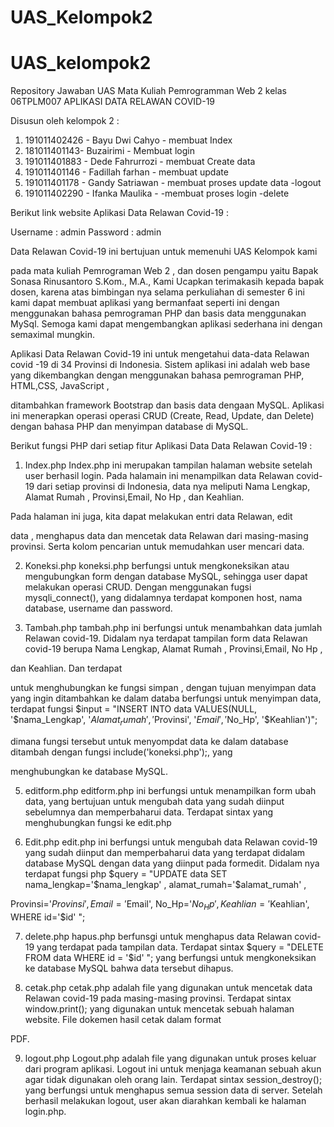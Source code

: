 # UAS_Kelompok2
# UAS_kelompok2

Repository Jawaban UAS Mata Kuliah Pemrogramman Web 2 kelas 06TPLM007 APLIKASI DATA RELAWAN COVID-19

 Disusun oleh kelompok 2 : 
1. 191011402426 - Bayu Dwi Cahyo - membuat Index
2. 181011401143- Buzairimi - Membuat login 
3. 191011401883 - Dede Fahrurrozi - membuat Create data
4. 191011401146 - Fadillah farhan - membuat update
5. 191011401178 - Gandy Satriawan - membuat proses update data -logout
6. 191011402290 - Ifanka Maulika - -membuat proses login -delete

Berikut link website Aplikasi Data Relawan Covid-19 : 
 
Username	: admin
Password	: admin

Data Relawan Covid-19 ini bertujuan untuk memenuhi UAS Kelompok kami 

pada mata kuliah Pemrograman Web 2 , dan dosen pengampu yaitu Bapak Sonasa Rinusantoro S.Kom., M.A., Kami Ucapkan terimakasih kepada bapak dosen, karena atas bimbingan nya selama perkuliahan di semester 6 ini kami dapat membuat aplikasi yang bermanfaat seperti ini dengan menggunakan bahasa pemrograman PHP dan basis data menggunakan MySql. Semoga kami dapat mengembangkan aplikasi sederhana ini dengan semaximal mungkin.

Aplikasi Data Relawan Covid-19 ini untuk mengetahui data-data Relawan covid -19 di 34 Provinsi di Indonesia. Sistem aplikasi ini adalah web base yang dikembangkan dengan menggunakan bahasa pemrograman PHP, HTML,CSS, JavaScript , 

ditambahkan framework Bootstrap dan basis data dengaan MySQL. Aplikasi ini menerapkan operasi operasi CRUD (Create, Read, Update, dan Delete) dengan bahasa PHP dan menyimpan database di MySQL. 

Berikut fungsi PHP dari setiap fitur Aplikasi Data Data Relawan Covid-19 : 

1. Index.php Index.php ini merupakan tampilan halaman website setelah user berhasil login. Pada halamain ini menampilkan data Relawan covid-19 dari setiap provinsi di Indonesia, data nya meliputi Nama Lengkap, Alamat Rumah , Provinsi,Email, No Hp , dan Keahlian.

Pada halaman ini juga, kita dapat melakukan entri data Relawan, edit 

data , menghapus data dan mencetak data Relawan dari masing-masing provinsi. Serta kolom pencarian untuk memudahkan user mencari data. 

2. Koneksi.php koneksi.php berfungsi untuk mengkoneksikan atau mengubungkan form dengan database MySQL, sehingga user dapat melakukan operasi CRUD. Dengan menggunakan fugsi mysqli_connect(), yang didalamnya terdapat komponen host, nama database, username dan password.

 3.	Tambah.php tambah.php ini berfungsi untuk menambahkan data jumlah Relawan covid-19. Didalam nya terdapat tampilan form data Relawan covid-19 berupa Nama Lengkap, Alamat Rumah , Provinsi,Email, No Hp , 

dan Keahlian. Dan terdapat <form method="post" action="simpan.php" > untuk menghubungkan ke fungsi simpan , dengan tujuan menyimpan data yang ingin ditambahkan ke dalam databa
berfungsi untuk menyimpan data, terdapat fungsi 
$input = "INSERT INTO data VALUES(NULL, 
'$nama_Lengkap', 
'$Alamat_rumah', 
'$Provinsi', 
'$Email', 
'$No_Hp', 
'$Keahlian')"; 

dimana fungsi tersebut untuk menyompdat data ke dalam database ditambah dengan fungsi include('koneksi.php');, yang 

menghubungkan ke database MySQL.

 5.	editform.php editform.php ini berfungsi untuk menampilkan form ubah data, yang bertujuan untuk mengubah data yang sudah diinput sebelumnya dan memperbaharui data. Terdapat sintax <form method="get" action="edit.php"> yang menghubungkan fungsi ke edit.php 

6.	Edit.php edit.php ini berfungsi untuk mengubah data Relawan covid-19 yang sudah diinput dan memperbaharui data yang terdapat didalam database MySQL dengan data yang diinput pada formedit. Didalam nya terdapat fungsi php 
$query = "UPDATE data SET nama_lengkap='$nama_lengkap' ,
alamat_rumah='$alamat_rumah' ,

Provinsi='$Provinsi' , Email='$Email',
No_Hp='$No_Hp',
Keahlian='$Keahlian', 
WHERE id='$id' "; 

7.	delete.php hapus.php berfunsgi untuk menghapus data Relawan covid-19 yang terdapat pada tampilan data. Terdapat sintax $query = "DELETE FROM data WHERE id = '$id' "; yang berfungsi untuk mengkoneksikan ke database MySQL bahwa data tersebut dihapus. 

8.	cetak.php cetak.php adalah file yang digunakan untuk mencetak data Relawan covid-19 pada masing-masing provinsi. Terdapat sintax window.print(); yang digunakan untuk mencetak sebuah halaman website. File dokemen hasil cetak dalam format 

PDF. 

9. logout.php Logout.php adalah file yang digunakan untuk proses keluar dari program aplikasi. Logout ini untuk menjaga keamanan sebuah akun agar tidak digunakan oleh orang lain. Terdapat sintax session_destroy(); yang berfungsi untuk menghapus semua session data di server. Setelah berhasil melakukan logout, user akan diarahkan kembali ke halaman login.php.
